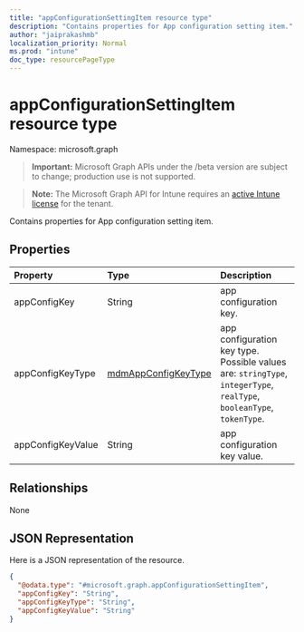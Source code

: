```yaml
---
title: "appConfigurationSettingItem resource type"
description: "Contains properties for App configuration setting item."
author: "jaiprakashmb"
localization_priority: Normal
ms.prod: "intune"
doc_type: resourcePageType
---
```


# appConfigurationSettingItem resource type

Namespace: microsoft.graph

> **Important:** Microsoft Graph APIs under the /beta version are subject to change; production use is not supported.

> **Note:** The Microsoft Graph API for Intune requires an [active Intune license](https://go.microsoft.com/fwlink/?linkid=839381) for the tenant.

Contains properties for App configuration setting item.

## Properties
|Property|Type|Description|
|:---|:---|:---|
|appConfigKey|String|app configuration key.|
|appConfigKeyType|[mdmAppConfigKeyType](../resources/intune-apps-mdmappconfigkeytype.md)|app configuration key type. Possible values are: `stringType`, `integerType`, `realType`, `booleanType`, `tokenType`.|
|appConfigKeyValue|String|app configuration key value.|

## Relationships
None

## JSON Representation
Here is a JSON representation of the resource.
<!-- {
  "blockType": "resource",
  "@odata.type": "microsoft.graph.appConfigurationSettingItem"
}
-->
``` json
{
  "@odata.type": "#microsoft.graph.appConfigurationSettingItem",
  "appConfigKey": "String",
  "appConfigKeyType": "String",
  "appConfigKeyValue": "String"
}
```
